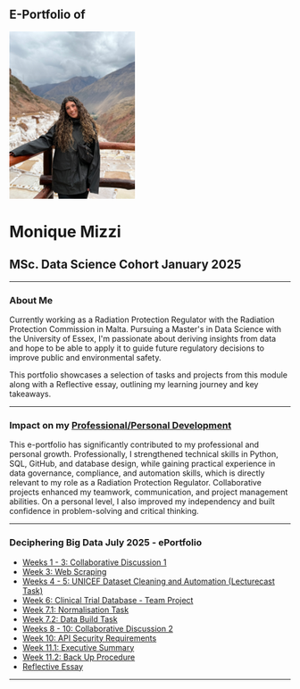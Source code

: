 ## E-Portfolio of   

![](/images/Me.png)

# Monique Mizzi       

## MSc. Data Science Cohort January 2025

---

### About Me
Currently working as a Radiation Protection Regulator with the Radiation Protection Commission in Malta. Pursuing a Master's in Data Science with the University of Essex, I'm passionate about deriving insights from data and hope to be able to apply it to guide future regulatory decisions to improve public and environmental safety.

This portfolio showcases a selection of tasks and projects from this module along with a Reflective essay, outlining my learning journey and key takeaways. 

---

### Impact on my [Professional/Personal Development](https://www.linkedin.com/in/monique-mizzi-a414b435a/)
This e-portfolio has significantly contributed to my professional and personal growth. Professionally, I strengthened technical skills in Python, SQL, GitHub, and database design, while gaining practical experience in data governance, compliance, and automation skills, which is directly relevant to my role as a Radiation Protection Regulator. Collaborative projects enhanced my teamwork, communication, and project management abilities. On a personal level, I also improved my independency and built confidence in problem-solving and critical thinking.

---

### Deciphering Big Data July 2025 - ePortfolio

*   [Weeks 1 - 3: Collaborative Discussion 1](collab-disc1.md)
*   [Week 3: Web Scraping](web-scraping.md)
*   [Weeks 4 - 5: UNICEF Dataset Cleaning and Automation (Lecturecast Task)](task4-5.md)
*   [Week 6: Clinical Trial Database - Team Project](team-project.md)
*   [Week 7.1: Normalisation Task](normal.md)
*   [Week 7.2: Data Build Task](databuild.md)
*   [Weeks 8 - 10: Collaborative Discussion 2](collab-disc2.md)
*   [Week 10: API Security Requirements](api-security.md)
*   [Week 11.1: Executive Summary](exec-summary.md)
*   [Week 11.2: Back Up Procedure](gfs.md)
*   [Reflective Essay](https://github.com/crypto61/eportfolio/blob/master/LCYS.md)

---

